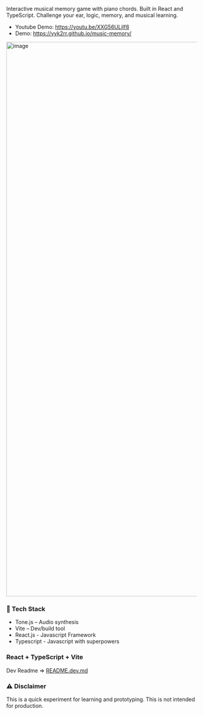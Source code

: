 Interactive musical memory game with piano chords. Built in React and TypeScript. Challenge your ear, logic, memory, and musical learning.

- Youtube Demo: https://youtu.be/XXG56ULjIf8
- Demo: https://vyk2rr.github.io/music-memory/

<a href="https://youtu.be/XXG56ULjIf8"><img width="1463" alt="image" src="https://github.com/user-attachments/assets/ac7b749d-ca88-4c07-95c6-dd45c8834aac" /></a>


### 🧰 Tech Stack
- Tone.js – Audio synthesis
- Vite – Dev/build tool
- React.js - Javascript Framework
- Typescript - Javascript with superpowers

### React + TypeScript + Vite
Dev Readme => <a href="https://github.com/vyk2rr/music-memory/blob/main/README.dev.md">README.dev.md</a>

### ⚠️ Disclaimer
This is a quick experiment for learning and prototyping.
This is not intended for production.
